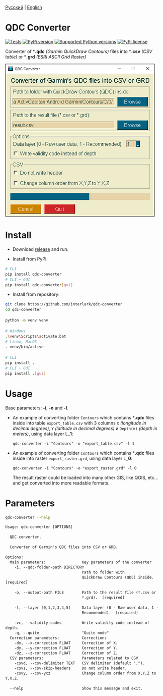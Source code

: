 [Русский](https://github.com/interlark/qdc-converter/blob/main/README.md) | [English](https://github.com/interlark/qdc-converter/blob/main/README.en.md)

# QDC Converter
[![Tests](https://github.com/interlark/qdc-converter/actions/workflows/tests.yml/badge.svg)](https://github.com/interlark/qdc-converter/actions/workflows/tests.yml)
[![PyPi version](https://badgen.net/pypi/v/qdc-converter)](https://pypi.org/project/qdc-converter)
[![Supported Python versions](https://badgen.net/pypi/python/qdc-converter)](https://pypi.org/project/qdc-converter)
[![PyPi license](https://badgen.net/pypi/license/qdc-converter)](https://pypi.org/project/qdc-converter)

Converter of ***.qdc** *(Garmin QuickDraw Contours)* files into ***.csv** *(CSV table)* or ***.grd** *(ESRI ASCII Grid Raster)*

![screenshot](https://raw.githubusercontent.com/interlark/qdc-converter/main/assets/screenshot-en.png)

# Install
- Download [release](https://github.com/interlark/qdc-converter/releases/latest) and run.

- Install from PyPI:
```bash
# CLI
pip install qdc-converter
# CLI + GUI
pip install qdc-converter[gui]
```

- Install from repository:
```bash
git clone https://github.com/interlark/qdc-converter
cd qdc-converter

python -m venv venv

# Windows
.\venv\Scripts\activate.bat
# Linux, MacOS
. venv/bin/active

# CLI
pip install .
# CLI + GUI
pip install .[gui]
```

# Usage
Base parameters: **-i**, **-o** and **-l**.

* An example of converting folder ```Contours``` which contains ***.qdc** files inside into table ```export_table.csv``` with 3 columns ```X``` *(longitude in decimal degrees)*, ```Y``` *(latitude in decimal degrees)* и  ```Depth(m)``` *(depth in meters)*, using data layer L_**1**:
  ```
  qdc-converter -i "Contours" -o "export_table.csv" -l 1
  ```

* An example of converting folder ```Contours``` which contains ***.qdc** files inside into raster ```export_raster.grd```, using data layer L_**0**:
  ```
  qdc-converter -i "Contours" -o "export_raster.grd" -l 0
  ```
  The result raster could be loaded into many other GIS, like QGIS, etc... and get converted into more readable formats.


# Parameters
```bash
qdc-converter --help
```
```
Usage: qdc-converter [OPTIONS]

  QDC converter.

  Converter of Garmin's QDC files into CSV or GRD.

Options:
  Main parameters:                Key parameters of the converter
    -i, --qdc-folder-path DIRECTORY
                                  Path to folder with
                                  QuickDraw Contours (QDC) inside.  [required]

    -o, --output-path FILE        Path to the result file (*.csv or
                                  *.grd).  [required]

    -l, --layer [0,1,2,3,4,5]     Data layer (0 - Raw user data, 1 -
                                  Recommended).  [required]

    -vc, --validity-codes         Write validity code instead of depth.
    -q, --quite                   "Quite mode"
  Correction parameters:          Corrections
    -dx, --x-correction FLOAT     Correction of X.
    -dy, --y-correction FLOAT     Correction of Y.
    -dz, --z-correction FLOAT     Correction of Z.
  CSV parameters:                 Parameters related to CSV
    -csvd, --csv-delimiter TEXT   CSV delimiter (default ",").
    -csvs, --csv-skip-headers     Do not write header.
    -csvy, --csv-yxz              Change column order from X,Y,Z to Y,X,Z.

  --help                          Show this message and exit.

```
